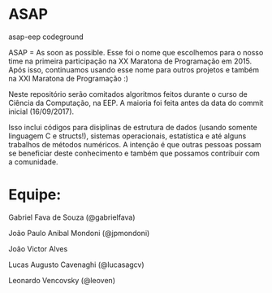 # ASAP
asap-eep codeground

ASAP = As soon as possible. Esse foi o nome que escolhemos para o nosso time na primeira participação na XX Maratona de Programação em 2015. Após isso, continuamos usando esse nome para outros projetos e também na XXI Maratona de Programação :)

Neste repositório serão comitados algoritmos feitos durante o curso de Ciência da Computação, na EEP. A maioria foi feita antes da data do commit inicial (16/09/2017).

Isso inclui códigos para disiplinas de estrutura de dados (usando somente linguagem C e structs!), sistemas operacionais, estatística e até alguns trabalhos de métodos numéricos. A intenção é que outras pessoas possam se beneficiar deste conhecimento e também que possamos contribuir com a comunidade.

# Equipe:

Gabriel Fava de Souza (@gabrielfava)

João Paulo Anibal Mondoni (@jpmondoni)

João Victor Alves

Lucas Augusto Cavenaghi (@lucasagcv)

Leonardo Vencovsky (@leoven)